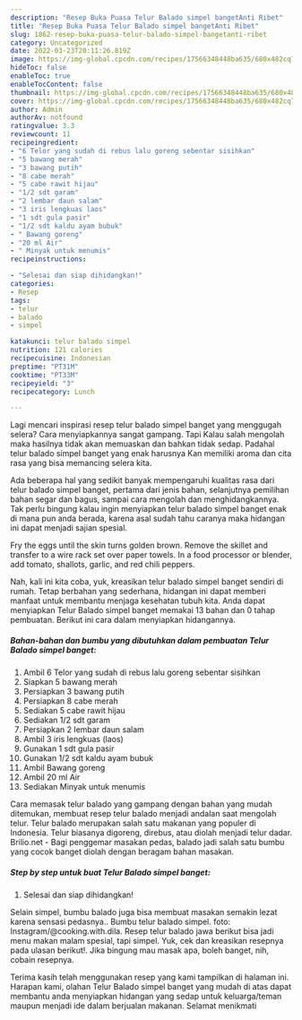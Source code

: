 ```yaml
---
description: "Resep Buka Puasa Telur Balado simpel bangetAnti Ribet"
title: "Resep Buka Puasa Telur Balado simpel bangetAnti Ribet"
slug: 1862-resep-buka-puasa-telur-balado-simpel-bangetanti-ribet
category: Uncategorized
date: 2022-03-23T20:11:26.819Z
image: https://img-global.cpcdn.com/recipes/17566348448ba635/680x482cq70/telur-balado-simpel-banget-foto-resep-utama.jpg
hideToc: false
enableToc: true
enableTocContent: false
thumbnail: https://img-global.cpcdn.com/recipes/17566348448ba635/680x482cq70/telur-balado-simpel-banget-foto-resep-utama.jpg
cover: https://img-global.cpcdn.com/recipes/17566348448ba635/680x482cq70/telur-balado-simpel-banget-foto-resep-utama.jpg
author: Admin
authorAv: notfound
ratingvalue: 3.3
reviewcount: 11
recipeingredient:
- "6 Telor yang sudah di rebus lalu goreng sebentar sisihkan"
- "5 bawang merah"
- "3 bawang putih"
- "8 cabe merah"
- "5 cabe rawit hijau"
- "1/2 sdt garam"
- "2 lembar daun salam"
- "3 iris lengkuas laos"
- "1 sdt gula pasir"
- "1/2 sdt kaldu ayam bubuk"
- " Bawang goreng"
- "20 ml Air"
- " Minyak untuk menumis"
recipeinstructions:

- "Selesai dan siap dihidangkan!"
categories:
- Resep
tags:
- telur
- balado
- simpel

katakunci: telur balado simpel 
nutrition: 121 calories
recipecuisine: Indonesian
preptime: "PT31M"
cooktime: "PT33M"
recipeyield: "3"
recipecategory: Lunch

---
```



Lagi mencari inspirasi resep telur balado simpel banget yang menggugah selera? Cara menyiapkannya sangat gampang. Tapi Kalau salah mengolah maka hasilnya tidak akan memuaskan dan bahkan tidak sedap. Padahal telur balado simpel banget yang enak harusnya Kan memiliki aroma dan cita rasa yang bisa memancing selera kita.


Ada beberapa hal yang sedikit banyak mempengaruhi kualitas rasa dari telur balado simpel banget, pertama dari jenis bahan, selanjutnya pemilihan bahan segar dan bagus, sampai cara mengolah dan menghidangkannya. Tak perlu bingung kalau ingin menyiapkan telur balado simpel banget enak di mana pun anda berada, karena asal sudah tahu caranya maka hidangan ini dapat menjadi sajian spesial.

Fry the eggs until the skin turns golden brown. Remove the skillet and transfer to a wire rack set over paper towels. In a food processor or blender, add tomato, shallots, garlic, and red chili peppers.


Nah, kali ini kita coba, yuk, kreasikan telur balado simpel banget sendiri di rumah. Tetap berbahan yang sederhana, hidangan ini dapat memberi manfaat untuk membantu menjaga kesehatan tubuh kita. Anda dapat menyiapkan Telur Balado simpel banget memakai 13 bahan dan 0 tahap pembuatan. Berikut ini cara dalam menyiapkan hidangannya.

<!--inarticleads1-->

##### Bahan-bahan dan bumbu yang dibutuhkan dalam pembuatan Telur Balado simpel banget:

1. Ambil 6 Telor yang sudah di rebus lalu goreng sebentar sisihkan
1. Siapkan 5 bawang merah
1. Persiapkan 3 bawang putih
1. Persiapkan 8 cabe merah
1. Sediakan 5 cabe rawit hijau
1. Sediakan 1/2 sdt garam
1. Persiapkan 2 lembar daun salam
1. Ambil 3 iris lengkuas (laos)
1. Gunakan 1 sdt gula pasir
1. Gunakan 1/2 sdt kaldu ayam bubuk
1. Ambil  Bawang goreng
1. Ambil 20 ml Air
1. Sediakan  Minyak untuk menumis


Cara memasak telur balado yang gampang dengan bahan yang mudah ditemukan, membuat resep telur balado menjadi andalan saat mengolah telur. Telur balado merupakan salah satu makanan yang populer di Indonesia. Telur biasanya digoreng, direbus, atau diolah menjadi telur dadar. Brilio.net - Bagi penggemar masakan pedas, balado jadi salah satu bumbu yang cocok banget diolah dengan beragam bahan masakan. 

<!--inarticleads2-->

##### Step by step untuk buat Telur Balado simpel banget:


1. Selesai dan siap dihidangkan!

Selain simpel, bumbu balado juga bisa membuat masakan semakin lezat karena sensasi pedasnya.. Bumbu telur balado simpel. foto: Instagram/@cooking.with.dila. Resep telur balado jawa berikut bisa jadi menu makan malam spesial, tapi simpel. Yuk, cek dan kreasikan resepnya pada ulasan berikut!. Jika bingung mau masak apa, boleh banget, nih, cobain resepnya. 

Terima kasih telah menggunakan resep yang kami tampilkan di halaman ini. Harapan kami, olahan Telur Balado simpel banget yang mudah di atas dapat membantu anda menyiapkan hidangan yang sedap untuk keluarga/teman maupun menjadi ide dalam berjualan makanan. Selamat menikmati
